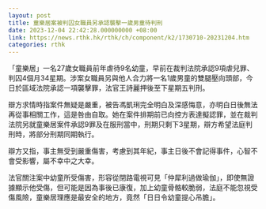 ```yaml
---
layout: post
title: 童樂居案被判囚女職員另承認襲擊一歲男童待判刑
date: 2023-12-04 22:42:28.000000000 +08:00
link: https://news.rthk.hk/rthk/ch/component/k2/1730710-20231204.htm
categories: rthk
---
```


「童樂居」一名27歲女職員前年虐待9名幼童，早前在裁判法院承認9項虐兒罪、判囚4個月34星期。涉案女職員另與他人合力將一名1歲男童的雙腿壓向頭部，今日於區域法院承認一項襲擊罪，法官王詩麗押後至下星期五判刑。

辯方求情時指案件無疑是嚴重，被告馮凱琍完全明白及深感悔意，亦明白日後無法再從事相關工作，這是咎由自取。她在案件排期前已向控方表達擬認罪，並在裁判法院另就童樂居案件承認9罪及在服刑當中，刑期只剩下3星期，辯方希望法庭判刑時，將部分刑期同期執行。

辯方又指，事主無受到嚴重傷害，考慮到其年紀，事主日後不會記得事件，心智不會受影響，屬不幸中之大幸。

法官關注案中幼童所受傷害，形容從閉路電視可見「仲犀利過做瑜伽」，即使無證據顯示他受傷，但可能是因為事後已康復，加上幼童骨骼較脆弱，法庭不能忽視受傷風險，童樂居理應是最安全的地方，竟然「日日令幼童提心吊膽」。
